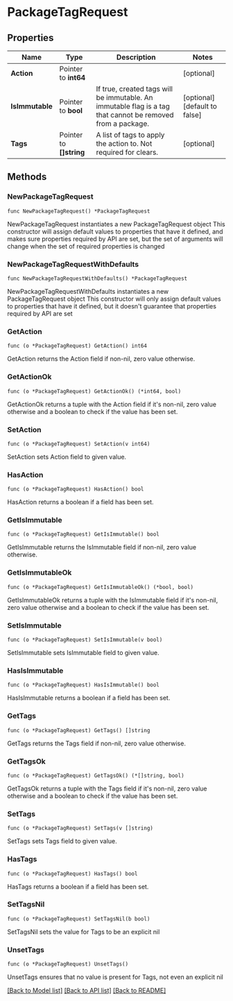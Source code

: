 # PackageTagRequest

## Properties

Name | Type | Description | Notes
------------ | ------------- | ------------- | -------------
**Action** | Pointer to **int64** |  | [optional] 
**IsImmutable** | Pointer to **bool** | If true, created tags will be immutable. An immutable flag is a tag that cannot be removed from a package. | [optional] [default to false]
**Tags** | Pointer to **[]string** | A list of tags to apply the action to. Not required for clears. | [optional] 

## Methods

### NewPackageTagRequest

`func NewPackageTagRequest() *PackageTagRequest`

NewPackageTagRequest instantiates a new PackageTagRequest object
This constructor will assign default values to properties that have it defined,
and makes sure properties required by API are set, but the set of arguments
will change when the set of required properties is changed

### NewPackageTagRequestWithDefaults

`func NewPackageTagRequestWithDefaults() *PackageTagRequest`

NewPackageTagRequestWithDefaults instantiates a new PackageTagRequest object
This constructor will only assign default values to properties that have it defined,
but it doesn't guarantee that properties required by API are set

### GetAction

`func (o *PackageTagRequest) GetAction() int64`

GetAction returns the Action field if non-nil, zero value otherwise.

### GetActionOk

`func (o *PackageTagRequest) GetActionOk() (*int64, bool)`

GetActionOk returns a tuple with the Action field if it's non-nil, zero value otherwise
and a boolean to check if the value has been set.

### SetAction

`func (o *PackageTagRequest) SetAction(v int64)`

SetAction sets Action field to given value.

### HasAction

`func (o *PackageTagRequest) HasAction() bool`

HasAction returns a boolean if a field has been set.

### GetIsImmutable

`func (o *PackageTagRequest) GetIsImmutable() bool`

GetIsImmutable returns the IsImmutable field if non-nil, zero value otherwise.

### GetIsImmutableOk

`func (o *PackageTagRequest) GetIsImmutableOk() (*bool, bool)`

GetIsImmutableOk returns a tuple with the IsImmutable field if it's non-nil, zero value otherwise
and a boolean to check if the value has been set.

### SetIsImmutable

`func (o *PackageTagRequest) SetIsImmutable(v bool)`

SetIsImmutable sets IsImmutable field to given value.

### HasIsImmutable

`func (o *PackageTagRequest) HasIsImmutable() bool`

HasIsImmutable returns a boolean if a field has been set.

### GetTags

`func (o *PackageTagRequest) GetTags() []string`

GetTags returns the Tags field if non-nil, zero value otherwise.

### GetTagsOk

`func (o *PackageTagRequest) GetTagsOk() (*[]string, bool)`

GetTagsOk returns a tuple with the Tags field if it's non-nil, zero value otherwise
and a boolean to check if the value has been set.

### SetTags

`func (o *PackageTagRequest) SetTags(v []string)`

SetTags sets Tags field to given value.

### HasTags

`func (o *PackageTagRequest) HasTags() bool`

HasTags returns a boolean if a field has been set.

### SetTagsNil

`func (o *PackageTagRequest) SetTagsNil(b bool)`

 SetTagsNil sets the value for Tags to be an explicit nil

### UnsetTags
`func (o *PackageTagRequest) UnsetTags()`

UnsetTags ensures that no value is present for Tags, not even an explicit nil

[[Back to Model list]](../README.md#documentation-for-models) [[Back to API list]](../README.md#documentation-for-api-endpoints) [[Back to README]](../README.md)



